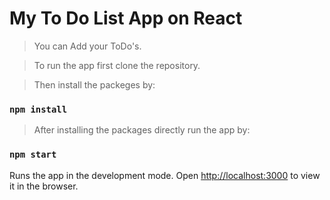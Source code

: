 # My To Do List App on React

> You can Add your ToDo's.

> To run the app first clone the repository.

> Then install the packeges by: 

### `npm install`

> After installing the packages directly run the app by:

### `npm start`

Runs the app in the development mode.
Open [http://localhost:3000](http://localhost:3000) to view it in the browser.
